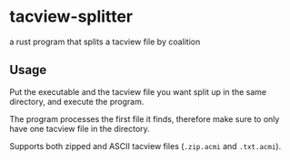 # tacview-splitter

a rust program that splits a tacview file by coalition
 
## Usage
Put the executable and the tacview file you want split up in the same directory, and execute the program.

The program processes the first file it finds, therefore make sure to only have one tacview file in the directory.

Supports both zipped and ASCII tacview files (`.zip.acmi` and `.txt.acmi`).
